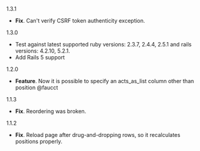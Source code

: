 1.3.1

  * **Fix**. Can't verify CSRF token authenticity exception.

1.3.0

  * Test against latest supported ruby versions: 2.3.7, 2.4.4, 2.5.1 and rails versions: 4.2.10, 5.2.1.
  * Add Rails 5 support

1.2.0

  * **Feature**. Now it is possible to specify an acts_as_list column other than position @faucct 

1.1.3

  * **Fix**. Reordering was broken.

1.1.2

  * **Fix**. Reload page after drug-and-dropping rows, so it recalculates positions properly.
